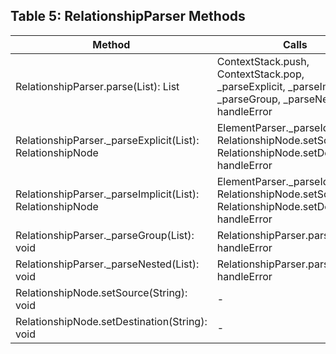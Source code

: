## Table 5: **RelationshipParser Methods**
| Method                                                      | Calls                                                                                           | Example Method Call                                  |
|-------------------------------------------------------------|-------------------------------------------------------------------------------------------------|------------------------------------------------------|
| RelationshipParser.parse(List<Token>): List<RelationshipNode> | ContextStack.push, ContextStack.pop, _parseExplicit, _parseImplicit, _parseGroup, _parseNested, handleError | `relationshipParser.parse(tokens);`                 |
| RelationshipParser._parseExplicit(List<Token>): RelationshipNode | ElementParser._parseIdentifier, RelationshipNode.setSource, RelationshipNode.setDestination, handleError | `relationshipParser._parseExplicit(tokens);`        |
| RelationshipParser._parseImplicit(List<Token>): RelationshipNode | ElementParser._parseIdentifier, RelationshipNode.setSource, RelationshipNode.setDestination, handleError | `relationshipParser._parseImplicit(tokens);`        |
| RelationshipParser._parseGroup(List<Token>): void            | RelationshipParser.parse, handleError                                                           | `relationshipParser._parseGroup(tokens);`           |
| RelationshipParser._parseNested(List<Token>): void           | RelationshipParser.parse, handleError                                                           | `relationshipParser._parseNested(tokens);`          |
| RelationshipNode.setSource(String): void                    | -                                                                                               | `relationshipNode.setSource('user');`               |
| RelationshipNode.setDestination(String): void               | -                                                                                               | `relationshipNode.setDestination('system');`       | 